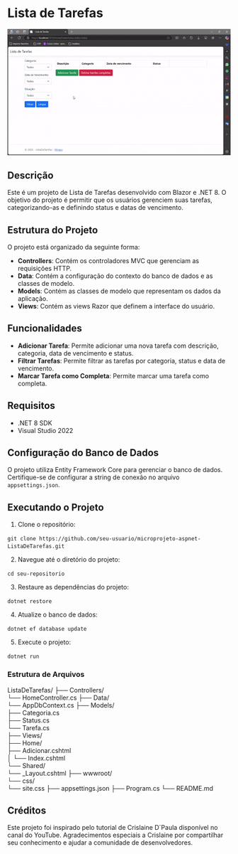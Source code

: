 ﻿# Lista de Tarefas

<img src="wwwroot/img/videoProjetoListaDeTarefas.gif" width=700px>

## Descrição

Este é um projeto de Lista de Tarefas desenvolvido com Blazor e .NET 8. O objetivo do projeto é permitir que os usuários gerenciem suas tarefas, categorizando-as e definindo status e datas de vencimento.

## Estrutura do Projeto

O projeto está organizado da seguinte forma:

- **Controllers**: Contém os controladores MVC que gerenciam as requisições HTTP.
- **Data**: Contém a configuração do contexto do banco de dados e as classes de modelo.
- **Models**: Contém as classes de modelo que representam os dados da aplicação.
- **Views**: Contém as views Razor que definem a interface do usuário.

## Funcionalidades

- **Adicionar Tarefa**: Permite adicionar uma nova tarefa com descrição, categoria, data de vencimento e status.
- **Filtrar Tarefas**: Permite filtrar as tarefas por categoria, status e data de vencimento.
- **Marcar Tarefa como Completa**: Permite marcar uma tarefa como completa.

## Requisitos

- .NET 8 SDK
- Visual Studio 2022

## Configuração do Banco de Dados

O projeto utiliza Entity Framework Core para gerenciar o banco de dados. Certifique-se de configurar a string de conexão no arquivo `appsettings.json`.


## Executando o Projeto

1. Clone o repositório:

`git clone https://github.com/seu-usuario/microprojeto-aspnet-ListaDeTarefas.git`

2. Navegue até o diretório do projeto:

`cd seu-repositorio`

3. Restaure as dependências do projeto:

`dotnet restore`

4. Atualize o banco de dados:

`dotnet ef database update`

5. Execute o projeto:
  
`dotnet run`

### Estrutura de Arquivos

ListaDeTarefas/ 
	├── Controllers/  
		└── HomeController.cs 
	├── Data/    
	    └── AppDbContext.cs 
	├── Models/    
		├── Categoria.cs    
		├── Status.cs       
		└── Tarefa.cs    
	├── Views/   
		├── Home/                  
		├── Adicionar.cshtml   
		│   └── Index.cshtml    
		└── Shared/                 
			└── _Layout.cshtml 
		├── wwwroot/  
			└── css/      
				└── site.css 
		├── appsettings.json 
		├── Program.cs 
		└── README.md

## Créditos

Este projeto foi inspirado pelo tutorial de Crislaine D´Paula disponível no canal do YouTube. Agradecimentos especiais a Crislaine por compartilhar seu conhecimento e ajudar a comunidade de desenvolvedores.
   
   